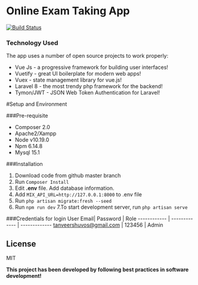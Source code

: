 # Online Exam Taking App

[![Build Status](https://travis-ci.org/joemccann/dillinger.svg?branch=master)](https://daily-task-list.herokuapp.com)

### Technology Used

The app uses a number of open source projects to work properly:

* Vue Js - a progressive framework for building user interfaces!
* Vuetify - great UI boilerplate for modern web apps!
* Vuex - state management library for vue.js!
* Laravel 8 - the most trendy php framework for the backend!
* Tymon/JWT - JSON Web Token Authentication for Laravel!

#Setup and Environment

###Pre-requisite
* Composer 2.0
* Apache2/Xampp
* Node v10.19.0
* Npm 6.14.8
* Mysql 15.1

###Installation
1. Download code from github master branch
2. Run  `Composer Install`
3. Edit **.env** file. Add database information.
4. Add `MIX_API_URL=http://127.0.0.1:8000` to .env file
5. Run `php artisan migrate:fresh --seed`
6. Run `npm run dev`
7.To start development server, run `php artisan serve`

###Credentials for login
User Email| Password | Role
------------ | ------------- | -------------
tanveershuvos@gmail.com | 123456 | Admin



License
----

MIT


**This project has been developed by following best practices in software development!**
